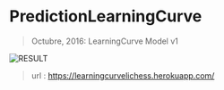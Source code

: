 # PredictionLearningCurve

> Octubre, 2016: LearningCurve Model v1

![ RESULT ](/view/image/example.png "Page : Page ")

> url : https://learningcurvelichess.herokuapp.com/


